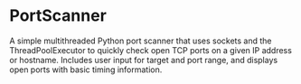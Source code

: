 # PortScanner

A simple multithreaded Python port scanner that uses sockets and the ThreadPoolExecutor to quickly check open TCP ports on a given IP address or hostname. Includes user input for target and port range, and displays open ports with basic timing information.
